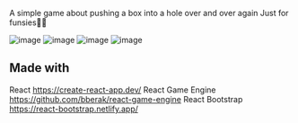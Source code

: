 A simple game about pushing a box into a hole over and over again
Just for funsies🤷‍♀️

![image](https://github.com/iris-jen/codin-club-react-thing/assets/7981120/7d05d1bd-db2a-40e9-a32e-4bd170524824)
![image](https://github.com/iris-jen/codin-club-react-thing/assets/7981120/386c3dc4-aeea-4fc5-91ae-be182ea55ca4)
![image](https://github.com/iris-jen/codin-club-react-thing/assets/7981120/33c9b31c-bb56-4c54-a205-b6f29ef3642e)
![image](https://github.com/iris-jen/codin-club-react-thing/assets/7981120/5b361e71-2896-46f3-bf07-a94e1a530a68)


Made with
-------------------------------------------------

React
https://create-react-app.dev/
React Game Engine
https://github.com/bberak/react-game-engine
React Bootstrap
https://react-bootstrap.netlify.app/
